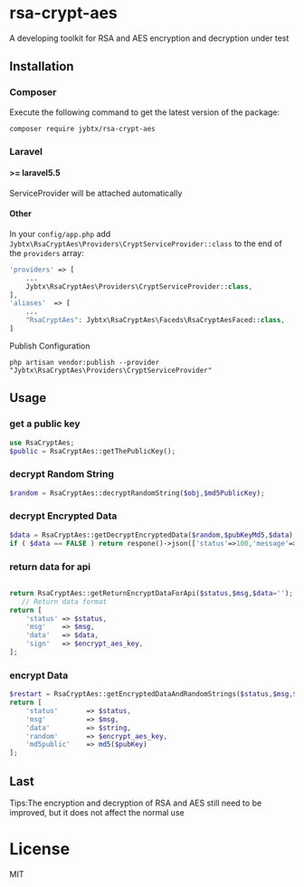 # rsa-crypt-aes
A developing toolkit for RSA and AES encryption and decryption under test

## Installation

### Composer

Execute the following command to get the latest version of the package:

```terminal
composer require jybtx/rsa-crypt-aes
```

### Laravel

#### >= laravel5.5

ServiceProvider will be attached automatically

#### Other

In your `config/app.php` add `Jybtx\RsaCryptAes\Providers\CryptServiceProvider::class` to the end of the `providers` array:

```php
'providers' => [
    ...
    Jybtx\RsaCryptAes\Providers\CryptServiceProvider::class,
],
'aliases'  => [
    ...
    "RsaCryptAes": Jybtx\RsaCryptAes\Faceds\RsaCryptAesFaced::class,
]
```

Publish Configuration

```shell
php artisan vendor:publish --provider "Jybtx\RsaCryptAes\Providers\CryptServiceProvider"
```

## Usage

### get a public key
```php
use RsaCryptAes;
$public = RsaCryptAes::getThePublicKey();
```

### decrypt Random String
```php
$random = RsaCryptAes::decryptRandomString($obj,$md5PublicKey);
```

### decrypt Encrypted Data
```php
$data = RsaCryptAes::getDecryptEncryptedData($random,$pubKeyMd5,$data);
if ( $data == FALSE ) return respone()->json(['status'=>100,'message'=>'Public key invalidation, retrieve']);
```

### return data for api
```php

return RsaCryptAes::getReturnEncryptDataForApi($status,$msg,$data='');
   // Return data format
return [
    'status' => $status,
    'msg'    => $msg,
    'data'   => $data,
    'sign'   => $encrypt_aes_key,
];

```

### encrypt Data
```php
$restart = RsaCryptAes::getEncryptedDataAndRandomStrings($status,$msg,$data);
return [
    'status'       => $status,
    'msg'          => $msg,
    'data'         => $string,
    'random'       => $encrypt_aes_key,
    'md5public'    => md5($pubKey)
];
```

## Last
 Tips:The encryption and decryption of RSA and AES still need to be improved, but it does not affect the normal use

# License
MIT